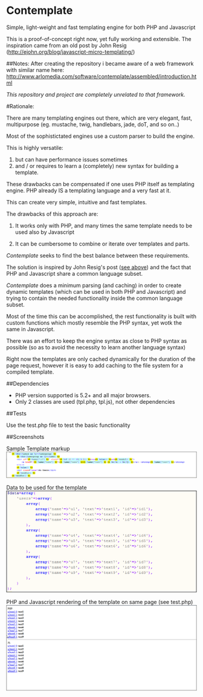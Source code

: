 Contemplate
===========

Simple, light-weight and fast templating engine for both PHP and Javascript

This is a proof-of-concept right now, yet fully working and extensible.
The inspiration came from an old post by John Resig (http://ejohn.org/blog/javascript-micro-templating/)

##Notes:
After creating the repository i became aware of a web framework with similar name here: http://www.arlomedia.com/software/contemplate/assembled/introduction.html

*This repository and project are completely unrelated to that framework.*


#Rationale:

There are many templating engines out there, which are very elegant, fast, multipurpose (eg. mustache, twig, handlebars, jade, doT, and so on..)

Most of the sophistictated engines use a custom parser to build the engine. 

This is highly versatile:

1. but can have performance issues sometimes 
2. and / or requires to learn a (completely) new syntax for building a template.

These drawbacks can be compensated if one uses PHP itself as templating engine. PHP already IS a templating language and a very fast at it.

This can create very simple, intuitive and fast templates.

The drawbacks of this approach are:

1. It works only with PHP, and many times the same template needs to be used also by Javascript

2. It can be cumbersome to combine or iterate over templates and parts.

*Contemplate* seeks to find the best balance between these requirements.

The solution is inspired by John Resig's post ([see above](http://ejohn.org/blog/javascript-micro-templating/)) and the fact that PHP and Javascript share a common language subset.

*Contemplate* does a minimum parsing (and caching) in order to create dynamic templates (which can be used in both PHP and Javascript)
and trying to contain the needed functionality inside the common language subset.

Most of the time this can be accomplished, the rest functionality is built with custom functions which mostly resemble the PHP
syntax, yet wotk the same in Javascript.

There was an effort to keep the engine syntax as close to PHP syntax as possible
(so as to avoid the necessity to learn another language syntax)

Right now the templates are only cached dynamically for the duration of the page request,
however it is easy to add caching to the file system for a compiled template.

##Dependencies

* PHP version supported is 5.2+ and all major browsers.
* Only 2 classes are used (tpl.php, tpl.js), not other dependencies

##Tests

Use the test.php file to test the basic functionality


##Screenshots

Sample Template markup
![Template markup](/screenshots/template_markup.png)

Data to be used for the template
![Template data](/screenshots/template_data.png)

PHP and Javascript rendering of the template on same page (see test.php)
![Template output](/screenshots/template_output.png)


